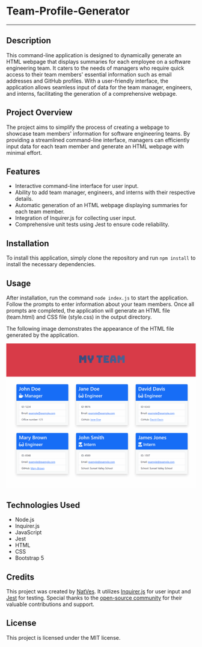 # Team-Profile-Generator

---

## Description

This command-line application is designed to dynamically generate an HTML webpage that displays summaries for each employee on a software engineering team. It caters to the needs of managers who require quick access to their team members' essential information such as email addresses and GitHub profiles. With a user-friendly interface, the application allows seamless input of data for the team manager, engineers, and interns, facilitating the generation of a comprehensive webpage.

## Project Overview

The project aims to simplify the process of creating a webpage to showcase team members' information for software engineering teams. By providing a streamlined command-line interface, managers can efficiently input data for each team member and generate an HTML webpage with minimal effort.

## Features

- Interactive command-line interface for user input.
- Ability to add team manager, engineers, and interns with their respective details.
- Automatic generation of an HTML webpage displaying summaries for each team member.
- Integration of Inquirer.js for collecting user input.
- Comprehensive unit tests using Jest to ensure code reliability.

## Installation

To install this application, simply clone the repository and run `npm install` to install the necessary dependencies.

## Usage

After installation, run the command `node index.js` to start the application. Follow the prompts to enter information about your team members. Once all prompts are completed, the application will generate an HTML file (team.html) and CSS file (style.css) in the output directory.

The following image demonstrates the appearance of the HTML file generated by the application.

![My-team](./images/My-team.gif)

## Technologies Used

- Node.js
- Inquirer.js
- JavaScript
- Jest
- HTML
- CSS
- Bootstrap 5

## Credits

This project was created by [NatVes](https://github.com/NatVes). It utilizes [Inquirer.js](https://www.npmjs.com/package//inquirer?activeTab=readme#answers) for user input and [Jest](https://jestjs.io/docs/getting-started) for testing. Special thanks to the [open-source community](https://stackoverflow.com/) for their valuable contributions and support.

## License

This project is licensed under the MIT license. 